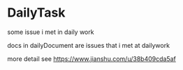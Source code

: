 # DailyTask
some issue i met in daily work

docs in dailyDocument are issues that i met at dailywork

more detail see 
https://www.jianshu.com/u/38b409cda5af
